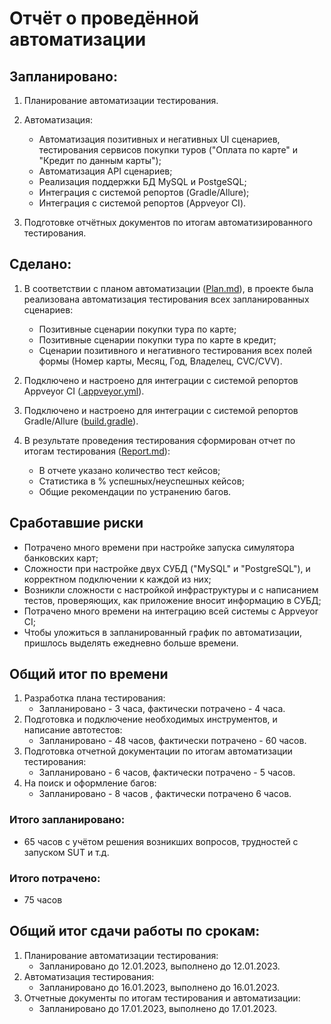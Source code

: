 # Отчёт о проведённой автоматизации
## Запланировано:

1. Планирование автоматизации тестирования.
    
2. Автоматизация:
   * Автоматизация позитивных и негативных UI сценариев, тестирования сервисов покупки туров ("Оплата по карте" и "Кредит по данным карты");
   * Автоматизация API сценариев;
   * Реализация поддержки БД MySQL и PostgeSQL;
   * Интеграция с системой репортов (Gradle/Allure);
   * Интеграция с системой репортов (Appveyor CI).
   
3. Подготовке отчётных документов по итогам автоматизированного тестирования.
   
## Сделано:

1. В соответствии с планом автоматизации ([Plan.md](Plan.md)), в проекте была реализована автоматизация тестирования всех запланированных сценариев:
   * Позитивные сценарии покупки тура по карте;
   * Позитивные сценарии покупки тура по карте в кредит;
   * Сценарии позитивного и негативного тестирования всех полей формы (Номер карты, Месяц, Год, Владелец, CVC/CVV).

2. Подключено и настроено для интеграции с системой репортов Appveyor CI ([.appveyor.yml](../.appveyor.yml)).

3. Подключено и настроено для интеграции с системой репортов Gradle/Allure ([build.gradle](../build.gradle)).
   
4. В результате проведения тестирования сформирован отчет по итогам тестирования ([Report.md](Report.md)):
   * В отчете указано количество тест кейсов;
   * Статистика в % успешных/неуспешных кейсов;
   * Общие рекомендации по устранению багов.
   
## Сработавшие риски
* Потрачено много времени при настройке запуска симулятора банковских карт;
* Сложности при настройке двух СУБД ("MySQL" и "PostgreSQL"), и корректном подключении к каждой из них;
* Возникли сложности с настройкой инфраструктуры и с написанием тестов, проверяющих, как приложение вносит информацию в СУБД;
* Потрачено много времени на интеграцию всей системы с Appveyor CI;
* Чтобы уложиться в запланированный график по автоматизации, пришлось выделять ежедневно больше времени.

## Общий итог по времени
1. Разработка плана тестирования:
    * Запланировано - 3 часа, фактически потрачено - 4 часа.
2. Подготовка и подключение необходимых инструментов, и написание автотестов: 
    * Запланировано - 48 часов, фактически потрачено - 60 часов.
3. Подготовка отчетной документации по итогам автоматизации тестирования: 
    * Запланировано - 6 часов, фактически потрачено - 5 часов.
4. На поиск и оформление багов:
    * Запланировано - 8 часов , фактически потрачено 6 часов.

### Итого запланировано: 
* 65 часов с учётом решения возникших вопросов, трудностей с запуском SUT и т.д.

### Итого потрачено: 
* 75 часов

## Общий итог сдачи работы по срокам:
1. Планирование автоматизации тестирования: 
    * Запланировано до 12.01.2023, выполнено до 12.01.2023.
2. Автоматизация тестирования: 
    * Запланировано до 16.01.2023, выполнено до 16.01.2023.
3. Отчетные документы по итогам тестирования и автоматизации: 
    * Запланировано до 17.01.2023, выполнено до 17.01.2023.
